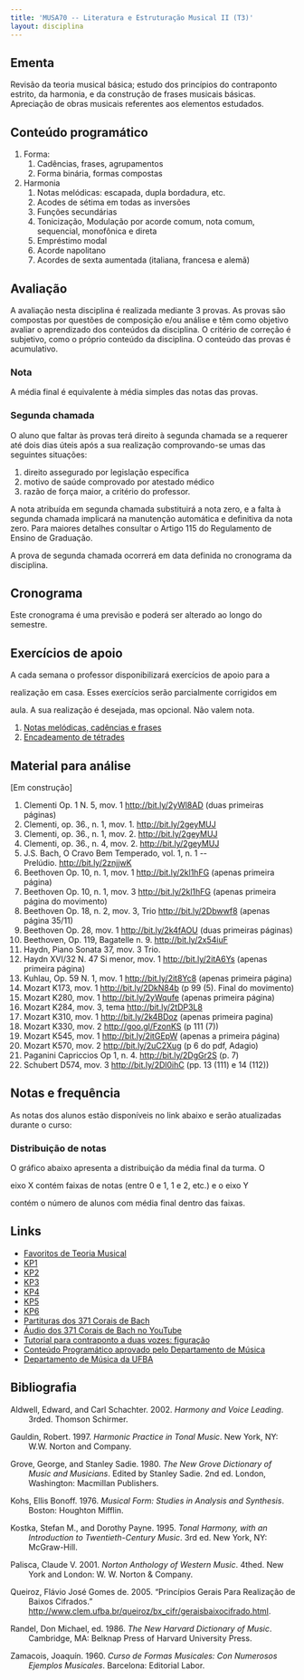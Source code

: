 ```yaml
---
title: 'MUSA70 -- Literatura e Estruturação Musical II (T3)'
layout: disciplina
---
```


## Ementa

Revisão da teoria musical básica; estudo dos princípios do contraponto estrito, da harmonia, e da construção de frases musicais básicas. Apreciação de obras musicais referentes aos elementos estudados.

## Conteúdo programático

  1. Forma: 
      1. Cadências, frases, agrupamentos
      2. Forma binária, formas compostas
  2. Harmonia 
      1. Notas melódicas: escapada, dupla bordadura, etc.
      2. Acodes de sétima em todas as inversões
      3. Funções secundárias
      4. Tonicização, Modulação por acorde comum, nota comum, sequencial, monofônica e direta
      5. Empréstimo modal
      6. Acorde napolitano
      7. Acordes de sexta aumentada (italiana, francesa e alemã)

## Avaliação

A avaliação nesta disciplina é realizada mediante 3 provas. As provas são compostas por questões de composição e/ou análise e têm como objetivo avaliar o aprendizado dos conteúdos da disciplina. O critério de correção é subjetivo, como o próprio conteúdo da disciplina. O conteúdo das provas é acumulativo.

### Nota

A média final é equivalente à média simples das notas das provas.

### Segunda chamada

O aluno que faltar às provas terá direito à segunda chamada se a requerer até dois dias úteis após a sua realização comprovando-se umas das seguintes situações:

  1. direito assegurado por legislação específica
  2. motivo de saúde comprovado por atestado médico
  3. razão de força maior, a critério do professor.

A nota atribuída em segunda chamada substituirá a nota zero, e a falta à segunda chamada implicará na manutenção automática e definitiva da nota zero. Para maiores detalhes consultar o Artigo 115 do Regulamento de Ensino de Graduação.

A prova de segunda chamada ocorrerá em data definida no cronograma da disciplina.

## Cronograma

Este cronograma é uma previsão e poderá ser alterado ao longo do semestre.



## Exercícios de apoio

A cada semana o professor disponibilizará exercícios de apoio para a
  
realização em casa. Esses exercícios serão parcialmente corrigidos em
  
aula. A sua realização é desejada, mas opcional. Não valem nota.

  1. <a href="https://goo.gl/Rv69f1" target="_blank" rel="noopener noreferrer">Notas melódicas, cadências e frases</a>
  2. <a href="https://docs.google.com/document/d/1VuK_gVB4LyoUzLHhlYdRgv55yK8vbPPFxOssSdAUumI/edit?usp=sharing" target="_blank" rel="noopener noreferrer">Encadeamento de tétrades</a>

## Material para análise

[Em construção]

  1. Clementi Op. 1 N. 5, mov. 1 <a href="http://bit.ly/2yWl8AD" target="_blank" rel="noopener">http://bit.ly/2yWl8AD</a> (duas primeiras páginas)
  2. Clementi, op. 36., n. 1, mov. 1. <http://bit.ly/2geyMUJ>
  3. Clementi, op. 36., n. 1, mov. 2. <http://bit.ly/2geyMUJ>
  4. Clementi, op. 36., n. 4, mov. 2. <http://bit.ly/2geyMUJ>
  5. J.S. Bach, O Cravo Bem Temperado, vol. 1, n. 1 -- Prelúdio. <a href="http://bit.ly/2znjjwK" target="_blank" rel="noopener">http://bit.ly/2znjjwK</a>
  6. Beethoven Op. 10, n. 1, mov. 1 <a href="http://bit.ly/2kl1hFG" target="_blank" rel="noopener">http://bit.ly/2kl1hFG</a> (apenas primeira página)
  7. Beethoven Op. 10, n. 1, mov. 3 <a href="http://bit.ly/2kl1hFG" target="_blank" rel="noopener">http://bit.ly/2kl1hFG</a> (apenas primeira página do movimento)
  8. Beethoven Op. 18, n. 2, mov. 3, Trio <a href="http://bit.ly/2Dbwwf8" target="_blank" rel="noopener">http://bit.ly/2Dbwwf8</a> (apenas página 35/11)
  9. Beethoven Op. 28, mov. 1 <a href="http://bit.ly/2k4fAOU" target="_blank" rel="noopener">http://bit.ly/2k4fAOU</a> (duas primeiras páginas)
 10. Beethoven, Op. 119, Bagatelle n. 9. <a href="http://bit.ly/2x54iuF" target="_blank" rel="noopener">http://bit.ly/2x54iuF</a>
 11. Haydn, Piano Sonata 37, mov. 3 Trio.
 12. Haydn XVI/32 N. 47 Si menor, mov. 1 <a href="http://bit.ly/2itA6Ys" target="_blank" rel="noopener">http://bit.ly/2itA6Ys</a> (apenas primeira página)
 13. Kuhlau, Op. 59 N. 1, mov. 1 <a href="http://bit.ly/2it8Yc8" target="_blank" rel="noopener">http://bit.ly/2it8Yc8</a> (apenas primeira página)
 14. Mozart K173, mov. 1 <a href="http://bit.ly/2DkN84b" target="_blank" rel="noopener">http://bit.ly/2DkN84b</a> (p 99 (5). Final do movimento)
 15. Mozart K280, mov. 1 <a href="http://bit.ly/2yWqufe" target="_blank" rel="noopener">http://bit.ly/2yWqufe</a> (apenas primeira página)
 16. Mozart K284, mov. 3, tema <a href="http://bit.ly/2tDP3L8" target="_blank" rel="noopener noreferrer">http://bit.ly/2tDP3L8</a>
 17. Mozart K310, mov. 1 <a href="http://bit.ly/2k4BDoz" target="_blank" rel="noopener">http://bit.ly/2k4BDoz</a> (apenas primeira pagina)
 18. Mozart K330, mov. 2 <a href="http://goo.gl/FzonKS" target="_blank" rel="noopener noreferrer">http://goo.gl/FzonKS</a> (p 111 (7))
 19. Mozart K545, mov. 1 <a href="http://bit.ly/2itGEpW" target="_blank" rel="noopener">http://bit.ly/2itGEpW</a> (apenas a primeira página)
 20. Mozart K570, mov. 2 <a href="http://bit.ly/2uC2Xug" target="_blank" rel="noopener noreferrer">http://bit.ly/2uC2Xug</a> (p 6 do pdf, Adagio)
 21. Paganini Capriccios Op 1, n. 4. <a href="http://bit.ly/2DgGr2S" target="_blank" rel="noopener">http://bit.ly/2DgGr2S</a> (p. 7)
 22. Schubert D574, mov. 3 <a href="http://bit.ly/2Dl0ihC" target="_blank" rel="noopener">http://bit.ly/2Dl0ihC</a> (pp. 13 (111) e 14 (112))

## Notas e frequência

As notas dos alunos estão disponíveis no link abaixo e serão atualizadas durante o curso:
  


### Distribuição de notas

O gráfico abaixo apresenta a distribuição da média final da turma. O
  
eixo X contém faixas de notas (entre 0 e 1, 1 e 2, etc.) e o eixo Y
  
contém o número de alunos com média final dentro das faixas.



## Links

 - [Favoritos de Teoria Musical](https://www.diigo.com/outliner/3l23ej/Teoria-Musical?key=lzekmogriv)
 - [KP1](https://www.dropbox.com/s/e1b1ae3ia3gzczs/kostka-1.pdf)
 - [KP2](https://www.dropbox.com/s/54qp5r28nj6tygi/kostka-2.pdf)
 - [KP3](https://www.dropbox.com/s/phezrz5yd83606c/kostka-3.pdf)
 - [KP4](https://www.dropbox.com/s/5b44zanef3kxhcd/kostka-4.pdf)
 - [KP5](https://www.dropbox.com/s/cyvy9da9vsk29o6/kostka-5.pdf)
 - [KP6](https://www.dropbox.com/s/ruqvkfqte6zbal4/kostka-6.pdf)
 - [Partituras dos 371 Corais de Bach](http://bit.ly/2Go5uCV)
 - [Áudio dos 371 Corais de Bach no YouTube](https://www.youtube.com/watch?v=Jp4v99F4Kac&list=PL6QFt5ca_y9kPKJZS9vgpgSAPDj1eN3lh)
 - [Tutorial para contraponto a duas vozes: figuração](http://www.youtube.com/watch?v=i1mZ7SibDZ0)
 - [Conteúdo Programático aprovado pelo Departamento de Música](http://dmusufba.com/docs/conteudos/pdf/MUSA70%20LEM%20II.pdf)
 - [Departamento de Música da UFBA](http://dmusufba.com)

## Bibliografia

<p style="margin-left: 24pt; text-indent: -24.0pt;">
  Aldwell, Edward, and Carl Schachter. 2002. <i>Harmony and Voice Leading</i>. 3rded. Thomson Schirmer.
</p>

<p style="margin-left: 24pt; text-indent: -24.0pt;">
  Gauldin, Robert. 1997. <i>Harmonic Practice in Tonal Music</i>. New York, NY: W.W. Norton and Company.
</p>

<p style="margin-left: 24pt; text-indent: -24.0pt;">
  Grove, George, and Stanley Sadie. 1980. <i>The New Grove Dictionary of Music and Musicians</i>. Edited by Stanley Sadie. 2nd ed. London, Washington: Macmillan Publishers.
</p>

<p style="margin-left: 24pt; text-indent: -24.0pt;">
  Kohs, Ellis Bonoff. 1976. <i>Musical Form: Studies in Analysis and Synthesis</i>. Boston: Houghton Mifflin.
</p>

<p style="margin-left: 24pt; text-indent: -24.0pt;">
  Kostka, Stefan M., and Dorothy Payne. 1995. <i>Tonal Harmony, with an Introduction to Twentieth-Century Music</i>. 3rd ed. New York, NY: McGraw-Hill.
</p>

<p style="margin-left: 24pt; text-indent: -24.0pt;">
  Palisca, Claude V. 2001. <i>Norton Anthology of Western Music</i>. 4thed. New York and London: W. W. Norton & Company.
</p>

<p style="margin-left: 24pt; text-indent: -24.0pt;">
  Queiroz, Flávio José Gomes de. 2005. “Princípios Gerais Para Realização de Baixos Cifrados.” <a href="http://www.clem.ufba.br/queiroz/bx_cifr/geraisbaixocifrado.html" target="_blank" rel="noopener">http://www.clem.ufba.br/queiroz/bx_cifr/geraisbaixocifrado.html</a>.
</p>

<p style="margin-left: 24pt; text-indent: -24.0pt;">
  Randel, Don Michael, ed. 1986. <i>The New Harvard Dictionary of Music</i>. Cambridge, MA: Belknap Press of Harvard University Press.
</p>

<p style="margin-left: 24pt; text-indent: -24.0pt;">
  Zamacois, Joaquín. 1960. <i>Curso de Formas Musicales: Con Numerosos Ejemplos Musicales</i>. Barcelona: Editorial Labor.
</p>

<!-- mendeley type="folders" id="d4453a45-45fc-4da1-819e-4fae34da1a24" sortby="authors" csl="http://genosmus.com/wp-content/plugins/mendeleyplugin/style/chicago-author-date.csl" -->
